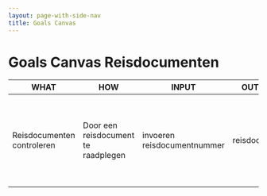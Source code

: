 ```yaml
---
layout: page-with-side-nav
title: Goals Canvas
---
```


# Goals Canvas Reisdocumenten

|WHAT|HOW|INPUT|OUTPUT|GOALS|STORIES|
|---  |--- |---  |---   |---  |---    |
|Reisdocumenten controleren |Door een reisdocument te raadplegen|invoeren reisdocumentnummer|reisdocument|reisdocumenten controleren bij de aanvraag van een marktvergunning, identiteit vast te stellen bij schuldhulpverlening en door BOA's in handhavingssituaties|[27](https://github.com/VNG-Realisatie/Haal-Centraal-Reisdocumenten-bevragen/issues/27){:target="_blank"} [26](https://github.com/VNG-Realisatie/Haal-Centraal-Reisdocumenten-bevragen/issues/26){:target="_blank"} [25](https://github.com/VNG-Realisatie/Haal-Centraal-Reisdocumenten-bevragen/issues/25){:target="_blank"}|

